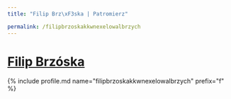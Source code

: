 ```yaml
---
title: "Filip Brz\xF3ska | Patromierz"

permalink: /filipbrzoskakkwnexelowalbrzych
---
```


# [Filip Brzóska](https://patronite.pl/filipbrzoskakkwnexelowalbrzych)

{% include profile.md name="filipbrzoskakkwnexelowalbrzych" prefix="f" %}
